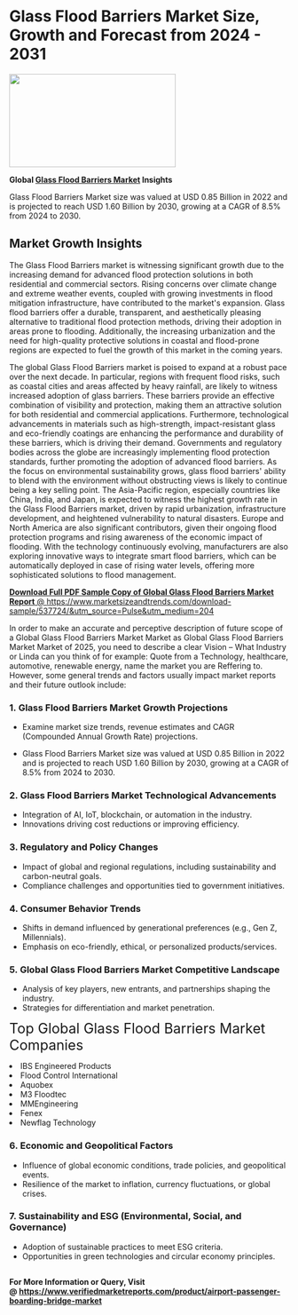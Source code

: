 <H1>Glass Flood Barriers Market Size, Growth and Forecast from 2024 - 2031</H1><img class="aligncenter size-medium wp-image-584254" src="https://thirdeyenews.in/wp-content/uploads/2024/09/Global-Market-Research-300x168.jpeg" alt="" width="300" height="168" /><p><strong>Global&nbsp;<a href="https://www.marketsizeandtrends.com/download-sample/537724/&amp;utm_source=Pulse&amp;utm_medium=204">Glass Flood Barriers Market</a> Insights</strong></p><p>Glass Flood Barriers Market size was valued at USD 0.85 Billion in 2022 and is projected to reach USD 1.60 Billion by 2030, growing at a CAGR of 8.5% from 2024 to 2030.</p><p><h2>Market Growth Insights</h2> <p>The Glass Flood Barriers market is witnessing significant growth due to the increasing demand for advanced flood protection solutions in both residential and commercial sectors. Rising concerns over climate change and extreme weather events, coupled with growing investments in flood mitigation infrastructure, have contributed to the market's expansion. Glass flood barriers offer a durable, transparent, and aesthetically pleasing alternative to traditional flood protection methods, driving their adoption in areas prone to flooding. Additionally, the increasing urbanization and the need for high-quality protective solutions in coastal and flood-prone regions are expected to fuel the growth of this market in the coming years.</p> <p><a href="#sample-download"></a></p> <p>The global Glass Flood Barriers market is poised to expand at a robust pace over the next decade. In particular, regions with frequent flood risks, such as coastal cities and areas affected by heavy rainfall, are likely to witness increased adoption of glass barriers. These barriers provide an effective combination of visibility and protection, making them an attractive solution for both residential and commercial applications. Furthermore, technological advancements in materials such as high-strength, impact-resistant glass and eco-friendly coatings are enhancing the performance and durability of these barriers, which is driving their demand. Governments and regulatory bodies across the globe are increasingly implementing flood protection standards, further promoting the adoption of advanced flood barriers. As the focus on environmental sustainability grows, glass flood barriers' ability to blend with the environment without obstructing views is likely to continue being a key selling point. The Asia-Pacific region, especially countries like China, India, and Japan, is expected to witness the highest growth rate in the Glass Flood Barriers market, driven by rapid urbanization, infrastructure development, and heightened vulnerability to natural disasters. Europe and North America are also significant contributors, given their ongoing flood protection programs and rising awareness of the economic impact of flooding. With the technology continuously evolving, manufacturers are also exploring innovative ways to integrate smart flood barriers, which can be automatically deployed in case of rising water levels, offering more sophisticated solutions to flood management.</p> <p><a href="#get-more"></p><p><span class=""><strong>Download Full PDF Sample Copy of Global Glass Flood Barriers Market Report</strong> @ <a href="https://www.marketsizeandtrends.com/download-sample/537724/&amp;utm_source=Pulse&amp;utm_medium=204" target="_blank">https://www.marketsizeandtrends.com/download-sample/537724/&amp;utm_source=Pulse&amp;utm_medium=204</a></span></p><p>In order to make an accurate and perceptive description of future scope of a Global&nbsp;Glass Flood Barriers Market Market as Global&nbsp;Glass Flood Barriers Market Market of 2025, you need to describe a clear Vision &ndash; What Industry or Linda can you think of for example: Quote from a Technology, healthcare, automotive, renewable energy, name the market you are Reffering to. However, some general trends and factors usually impact market reports and their future outlook include:</p><h3>1.&nbsp;<strong>Glass Flood Barriers Market Growth Projections</strong></h3><ul><li>Examine market size trends, revenue estimates and CAGR (Compounded Annual Growth Rate) projections.</li><li><p>Glass Flood Barriers Market size was valued at USD 0.85 Billion in 2022 and is projected to reach USD 1.60 Billion by 2030, growing at a CAGR of 8.5% from 2024 to 2030.</p></li></ul><h3>2.&nbsp;<strong>Glass Flood Barriers Market Technological Advancements</strong></h3><ul><li>Integration of AI, IoT, blockchain, or automation in the industry.</li><li>Innovations driving cost reductions or improving efficiency.</li></ul><h3>3.&nbsp;<strong>Regulatory and Policy Changes</strong></h3><ul><li>Impact of global and regional regulations, including sustainability and carbon-neutral goals.</li><li>Compliance challenges and opportunities tied to government initiatives.</li></ul><h3>4.&nbsp;<strong>Consumer Behavior Trends</strong></h3><ul><li>Shifts in demand influenced by generational preferences (e.g., Gen Z, Millennials).</li><li>Emphasis on eco-friendly, ethical, or personalized products/services.</li></ul><h3>5.&nbsp;<strong>Global Glass Flood Barriers Market Competitive Landscape</strong></h3><ul><li>Analysis of key players, new entrants, and partnerships shaping the industry.</li><li>Strategies for differentiation and market penetration.</li></ul><p data-pm-slice="1 1 []"><span style="color: inherit; font-family: inherit; font-size: 25px;">Top Global Glass Flood Barriers Market Companies</span></p><div class="" data-test-id=""><p><li>IBS Engineered Products</li><li> Flood Control International</li><li> Aquobex</li><li> M3 Floodtec</li><li> MMEngineering</li><li> Fenex</li><li> Newflag Technology</li></p></div><h3>6.&nbsp;<strong>Economic and Geopolitical Factors</strong></h3><ul><li>Influence of global economic conditions, trade policies, and geopolitical events.</li><li>Resilience of the market to inflation, currency fluctuations, or global crises.</li></ul><h3>7.&nbsp;<strong>Sustainability and ESG (Environmental, Social, and Governance)</strong></h3><ul><li>Adoption of sustainable practices to meet ESG criteria.</li><li>Opportunities in green technologies and circular economy principles.</li></ul><h2><strong style="font-size: 14px;">For More Information or Query, Visit @&nbsp;</strong><a style="background-color: #ffffff; font-size: 14px;" href="https://www.marketsizeandtrends.com/report/glass-flood-barriers-market/" target="_blank">https://www.verifiedmarketreports.com/product/airport-passenger-boarding-bridge-market</a></h2>

